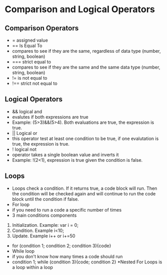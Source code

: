 # Comparison and Logical Operators

## Comparison Operators
 * = assigned value
 * == Is Equal To
  * compares to see if they are the same, regardless of data type (number, string, boolean)
 * === strict equal to
  * compares to see if they are the same and the same data type (number, string, boolean)
 * != is not equal to
 * !== strict not equal to
 
 ## Logical Operators
 * && logical and
  * evalutes if both expressions are true
  * Example: (5>3)&&(5>4). Both evaluations are true, the expression is true.
 * || Logical or
  * this operator test at least one condition to be true, if one evalutation is true, the expression is true.
 * ! logical not
  * operator takes a single boolean value and inverts it
  * Example: !(2<1), expression is true given the condition is false.

## Loops
 * Loops check a condition. If it returns true, a code block will run. Then the condition will be checked again and will continue to run the code block until the condition if false.   
 * For loop
  * if you need to run a code a specific number of times
  * 3 main conditions components
   1. Initialization. Example: var i = 0;
   2. Condition. Example i<10;
   3. Update. Example i++ or i+=50
  * for (condition 1; condition 2; condition 3){code}
 * While loop
  * if you don't know how many times a code should run
  * condition 1; while (condition 3){code; condition 2} 
  *Nested For Loops is a loop within a loop
